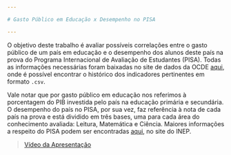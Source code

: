```yaml
---

# Gasto Público em Educação x Desempenho no PISA

---
```


O objetivo deste trabalho é avaliar possíveis correlações entre o gasto público de um país em educação e o desempenho dos alunos deste país na prova do Programa Internacional de Avaliação de Estudantes (PISA). Todas as informações necessárias foram baixadas no site de dados da OCDE [aqui](https://data.oecd.org/), onde é possível encontrar o histórico dos indicadores pertinentes em formato ```.csv```. 

Vale notar que por gasto público em educação nos referimos à porcentagem do PIB investida pelo país na educação primária e secundária. O desempenho do país no PISA, por sua vez, faz referência à nota de cada país na prova e está dividido em três bases, uma para cada área do conhecimento avaliada: Leitura, Matemática e Ciência. Maiores informações a respeito do PISA podem ser encontradas [aqui](http://portal.inep.gov.br/pisa), no site do INEP.

> [Vídeo da Apresentação](https://drive.google.com/file/d/1Yio6a-DK5tmZ_Wa7uIHvt-6I2OKgyPlr/view?usp=sharing)
